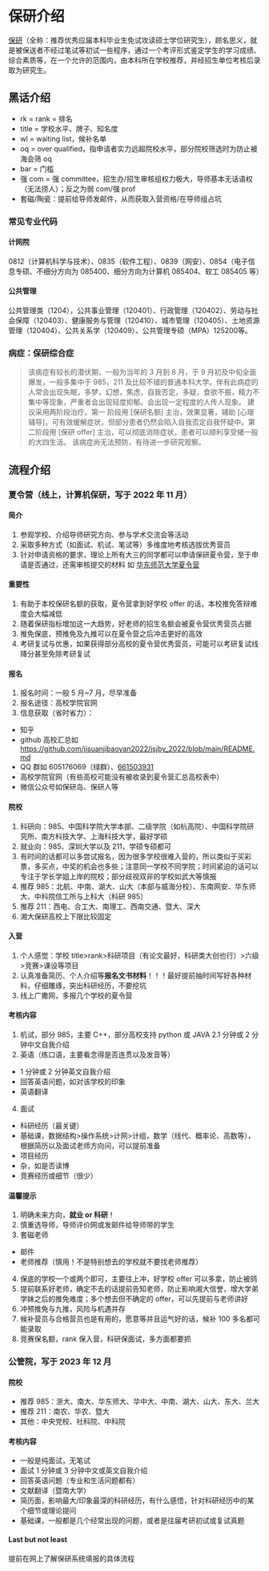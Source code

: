 # 保研介绍

[保研](https://baike.baidu.com/item/%E4%BF%9D%E7%A0%94/3203304)（全称：推荐优秀应届本科毕业生免试攻读硕士学位研究生），顾名思义，就是被保送者不经过笔试等初试一些程序，通过一个考评形式鉴定学生的学习成绩、综合素质等，在一个允许的范围内，由本科所在学校推荐，并经招生单位考核后录取为研究生。

## 黑话介绍

* rk = rank = 排名
* title = 学校水平、牌子、知名度
* wl = waiting list，候补名单
* oq = over qualified，指申请者实力远超院校水平，部分院校筛选时为防止被海会筛 oq
* bar = 门槛
* 强 com = 强 committee，招生办/招生审核组权力极大，导师基本无话语权（无法捞人）；反之为弱 com/强 prof
* 套磁/陶瓷：提前给导师发邮件，从而获取入营资格/在导师组占坑

### 常见专业代码

#### 计网院

0812（计算机科学与技术）、0835（软件工程）、0839（网安）、0854（电子信息专硕、不细分方向为 085400、细分方向为计算机 085404、软工 085405 等）

#### 公共管理

公共管理类（1204），公共事业管理（120401）、行政管理（120402）、劳动与社会保障（120403）、健康服务与管理（120410）、城市管理（120405）、土地资源管理（120404）、公共关系学（120409）、公共管理专硕（MPA）125200等。


### 病症：保研综合症

> 该病症有较长的潜伏期，一般为当年的 3 月到 8 月，于 9 月初及中旬全面爆发，一般多集中于 985，211 及比较不错的普通本科大学。伴有此病症的人常会出现失眠，多梦，幻想，焦虑，自我否定，多疑，食欲不振，精力不集中等现象，严重者会出现轻度抑郁。会出现一定程度的人传人现象。
> 建议采用两阶段治疗。第一 阶段用 [保研名额] 主治，效果显著，辅助 [心理辅导]，可有效缓解症状，但部分患者仍然会陷入自我否定自我怀疑中。第二阶段用 [保研 offer] 主治，可以彻底消除症状，患者可以顺利享受猪一般的大四生活。
> 该病症尚无法预防，有待进一步研究观察。

## 流程介绍

### 夏令营（线上，计算机保研，写于 2022 年 11 月）

#### 简介

1. 参观学校、介绍导师研究方向、参与学术交流会等活动
2. 采取多种方式（如面试、机试、笔试等）多维度地考核选拔优秀营员
3. 针对申请资格的要求，理论上所有大三的同学都可以申请保研夏令营，至于申请是否通过，还需审核提交的材料
如 [华东师范大学夏令营](https://yjszs.ecnu.edu.cn/system/xlyxcwb_detail.asp?xlyjbdwbh=2022051320132001150608)

#### 重要性

1. 有助于本校保研名额的获取，夏令营拿到好学校 offer 的话，本校推免答辩难度会大幅减低
2. 随着保研指标增加这一大趋势，好老师的招生名额会被夏令营优秀营员占据
3. 推免保底，预推免及九推可以在夏令营之后冲击更好的高效
4. 考研复试与优惠，如果获得部分高校的夏令营优秀营员，可能可以考研复试线降分甚至免除考研复试

#### 报名

1. 报名时间：一般 5 月~7 月，尽早准备
2. 报名途径：高校学院官网
3. 信息获取（省时省力）：

* 知乎
* github 高校汇总如 <https://github.com/jisuanjibaoyan2022/jsjby_2022/blob/main/README.md>
* QQ 群如 605176069（绿群）、[661503931](https://docs.qq.com/sheet/DV2NIcUhXUGF5eEdq)
* 高校学院官网（有些高校可能没有被收录到夏令营汇总高校表中）
* 微信公众号如保研岛、保研人等

#### 院校

1. 科研向：985、中国科学院大学本部、二级学院（如杭高院）、中国科学院研究所、南方科技大学、上海科技大学，最好学硕
2. 就业向：985、深圳大学以及 211，学硕专硕都可
3. 有时间的话都可以多尝试报名，因为很多学校很难入营的，所以类似于买彩票，多买点，中奖的机会也多些；注意同一学校不同学院；时间紧迫的话可以专注于学长学姐上岸的院校；部分歧视双非的学校如武大等慎报
4. 推荐 985：北航、中南、湖大、山大（本部与威海分校）、东南网安、华东师大、中科院信工所与上科大（科研 985）
5. 推荐 211：西电、合工大、南理工、西南交通、暨大、深大
6. 湘大保研高校上下限比较固定

#### 入营

1. 个人感觉：学校 title>rank>科研项目（有论文最好，科研类大创也行）>六级>竞赛>课设等项目
2. 认真准备简历、个人介绍等**报名文书材料**！！！最好提前抽时间写好各种材料，仔细雕琢，突出科研经历，不要挖坑
3. 线上广撒网，多报几个学校的夏令营

#### 考核内容

1. 机试，部分 985，主要 C++，部分高校支持 python 或 JAVA
2.1 分钟或 2 分钟中文自我介绍
3. 英语（练口语，主要看念得是否连贯以及发音等）

* 1 分钟或 2 分钟英文自我介绍
* 回答英语问题，如对该学校的印象
* 英语翻译

4. 面试

* 科研经历（最关键）
* 基础课，数据结构>操作系统>计网>计组，数学（线代、概率论、高数等），根据简历以及面试老师方向问，可以提前准备
* 项目经历
* 杂，如是否读博
* 竞赛经历或细节（很少）

#### 温馨提示

1. 明确未来方向，**就业 or 科研**！
2. 慎重选导师，导师评价网或发邮件给导师带的学生
3. 套磁老师

* 邮件
* 老师推荐（慎用！不是特别想去的学校就不要找老师推荐）

4. 保底的学校一个或两个即可，主要往上冲，好学校 offer 可以多拿，防止被鸽
5. 提前联系好老师，确定不去的话提前告知老师，防止影响湘大信誉，增大学弟学妹之后的推免难度；多个想去但不确定的 offer，可以先提前与老师讲好
6. 冲预推免与九推，风险与机遇并存
7. 候补营员与合格营员也是有用的，愿意等并且运气好的话，候补 100 多名都可能录取
8. 竞赛保名额，rank 保入营，科研保面试，多方面都要抓


### 公管院，写于 2023 年 12 月

#### 院校

* 推荐 985：浙大、南大、华东师大、华中大、中南、湖大、山大、东大、兰大
* 推荐 211：南农、华农、暨大
* 其他：中央党校、社科院、中科院

#### 考核内容

* 一般是纯面试，无笔试
* 面试 1 分钟或 3 分钟中文或英文自我介绍
* 回答英语问题（专业和生活问题都有）
* 文献翻译（暨南大学）
* 简历面，影响最大/印象最深的科研经历，有什么感悟，针对科研经历中的某个细节或理论提问
* 基础课，一般都是几个经常出现的问题，或者是往届考研初试或复试真题

#### Last but not least

提前在网上了解保研系统填报的具体流程
